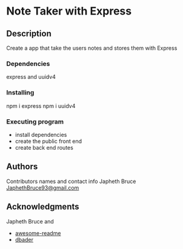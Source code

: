 # Note Taker with Express

## Description
Create a app that take the users notes and stores them with Express

### Dependencies
express and uuidv4

### Installing
npm i express
npm i uuidv4
### Executing program

* install dependencies 
* create the public front end 
* create back end routes 


## Authors

Contributors names and contact info
Japheth Bruce  
JaphethBruce93@gmail.com


## Acknowledgments
Japheth Bruce and 

* [awesome-readme](https://github.com/matiassingers/awesome-readme)
* [dbader](https://github.com/dbader/readme-template)
  